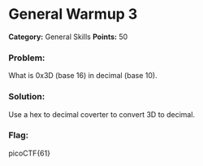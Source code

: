 # General Warmup 3
__Category:__ General Skills
__Points:__ 50

### Problem:

What is 0x3D (base 16) in decimal (base 10).

### Solution:

Use a hex to decimal coverter to convert 3D to decimal.

### Flag:

picoCTF{61}

